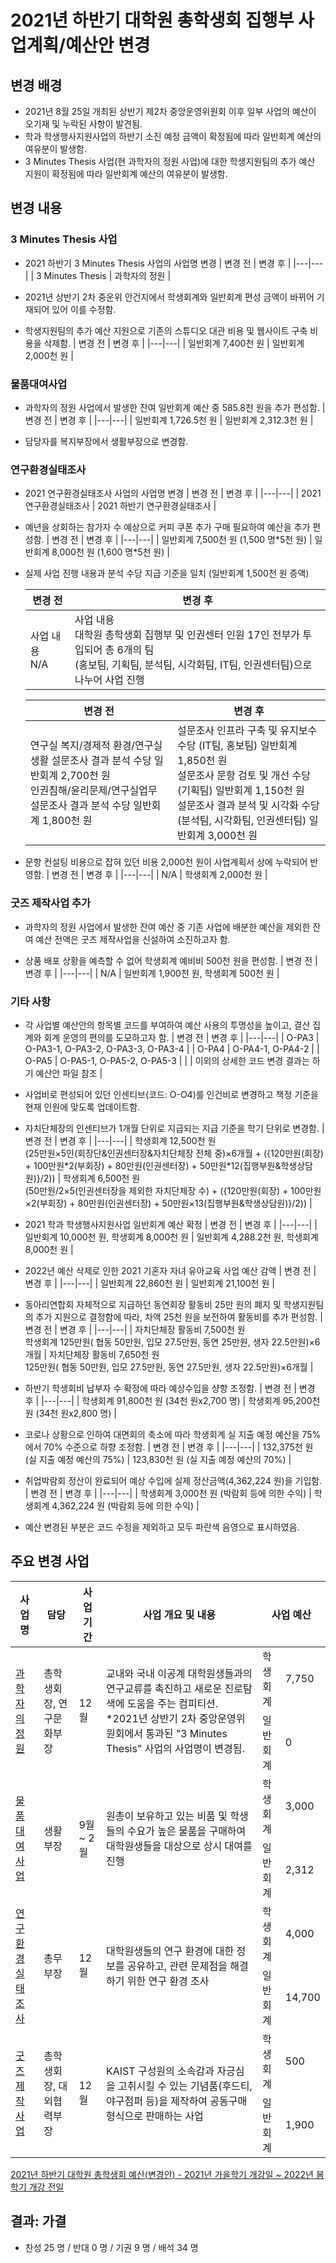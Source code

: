 2021년 하반기 대학원 총학생회 집행부 사업계획/예산안 변경 
===

## 변경 배경

- 2021년 8월 25일 개최된 상반기 제2차 중앙운영위원회 이후 일부 사업의 예산이 오기재 및 누락된 사항이 발견됨. 
- 학과 학생행사지원사업의 하반기 소진 예정 금액이 확정됨에 따라 일반회계 예산의 여유분이 발생함. 
- 3 Minutes Thesis 사업(현 과학자의 정원 사업)에 대한 학생지원팀의 추가 예산 지원이 확정됨에 따라 일반회계 예산의 여유분이 발생함. 

## 변경 내용

### 3 Minutes Thesis 사업

- 2021 하반기 3 Minutes Thesis 사업의 사업명 변경
    | 변경 전 | 변경 후 |
    |---|---| 
    | 3 Minutes Thesis | 과학자의 정원 | 

- 2021년 상반기 2차 중운위 안건지에서 학생회계와 일반회계 편성 금액이 바뀌어 기재되어 있어 이를 수정함. 

- 학생지원팀의 추가 예산 지원으로 기존의 스튜디오 대관 비용 및 웹사이트 구축 비용을 삭제함. 
    | 변경 전 | 변경 후 |
    |---|---| 
    | 일반회계 7,400천 원 | 일반회계 2,000천 원 |

### 물품대여사업 

- 과학자의 정원 사업에서 발생한 잔여 일반회계 예산 중 585.8천 원을 추가 편성함. 
    | 변경 전 | 변경 후 |
    |---|---| 
    | 일반회계 1,726.5천 원  | 일반회계 2,312.3천 원  | 

- 담당자를 복지부장에서 생활부장으로 변경함. 

### 연구환경실태조사 

- 2021 연구환경실태조사 사업의 사업명 변경
    | 변경 전 | 변경 후 |
    |---|---|
    | 2021 연구환경실태조사 | 2021 하반기 연구환경실태조사 |

- 예년을 상회하는 참가자 수 예상으로 커피 쿠폰 추가 구매 필요하여 예산을 추가 편성함.
    | 변경 전 | 변경 후 |
    |---|---|
    | 일반회계 7,500천 원 (1,500 명\*5천 원) | 일반회계 8,000천 원 (1,600 명\*5천 원) | 

- 실제 사업 진행 내용과 분석 수당 지급 기준을 일치 (일반회계 1,500천 원 증액)

    | 변경 전 | 변경 후 |
    |---|---|
    | 사업 내용<br>N/A | 사업 내용<br>대학원 총학생회 집행부 및 인권센터 인원 17인 전부가 투입되어 총 6개의 팀<br>(홍보팀, 기획팀, 분석팀, 시각화팀, IT팀, 인권센터팀)으로 나누어 사업 진행 | 

    | 변경 전 | 변경 후 |
    |---|---|
    | 연구실 복지/경제적 환경/연구실 생활 설문조사 결과 분석 수당 일반회계 2,700천 원<br>인권침해/윤리문제/연구실업무 설문조사 결과 분석 수당 일반회계 1,800천 원 | 설문조사 인프라 구축 및 유지보수 수당 (IT팀, 홍보팀) 일반회계 1,850천 원<br> 설문조사 문항 검토 및 개선 수당 (기획팀) 일반회계 1,150천 원<br>설문조사 결과 분석 및 시각화 수당 (분석팀, 시각화팀, 인권센터팀) 일반회계 3,000천 원 | 

- 문항 컨설팅 비용으로 잡혀 있던 비용 2,000천 원이 사업계획서 상에 누락되어 반영함. 
    | 변경 전 | 변경 후 |
    |---|---|
    | N/A | 학생회계 2,000천 원 |


### 굿즈 제작사업 추가 

- 과학자의 정원 사업에서 발생한 잔여 예산 중 기존 사업에 배분한 예산을 제외한 잔여 예산 전액은 굿즈 제작사업을 신설하여 소진하고자 함. 
 
- 상품 배포 상황을 예측할 수 없어 학생회계 예비비 500천 원을 편성함. 
    | 변경 전 | 변경 후 |
    |---|---| 
    | N/A | 일반회계 1,900천 원, 학생회계 500천 원 |


### 기타 사항

- 각 사업별 예산안의 항목별 코드를 부여하여 예산 사용의 투명성을 높이고, 결산 집계와 회계 운영의 편의를 도모하고자 함.
    | 변경 전 | 변경 후 | 
    |---|---| 
    | O-PA3 | O-PA3-1, O-PA3-2, O-PA3-3, O-PA3-4 | 
    | O-PA4 | O-PA4-1, O-PA4-2 | 
    | O-PA5 | O-PA5-1, O-PA5-2, O-PA5-3 | 
    |  | 이외의 상세한 코드 변경 결과는 하기 예산안 파일 참조  | 

- 사업비로 편성되어 있던 인센티브(코드: O-O4)를 인건비로 변경하고 책정 기준을 현재 인원에 맞도록 업데이트함.
- 자치단체장의 인센티브가 1개월 단위로 지급되는 지급 기준을 학기 단위로 변경함.
    | 변경 전 | 변경 후 |
    |---|---|
    | 학생회계 12,500천 원 <br>(25만원×5인(회장단&인권센터장&자치단체장 전체 중)×6개월 + ({120만원(회장) + 100만원\*2(부회장) + 80만원(인권센터장) + 50만원\*12(집행부원&학생상담원)}/2)) | 학생회계 6,500천 원 <br> (50만원/2×5(인권센터장을 제외한 자치단체장 수) + ({120만원(회장) + 100만원×2(부회장) + 80만원(인권센터장) + 50만원×13(집행부원&학생상담원)}/2)) | 

- 2021 학과 학생행사지원사업 일반회계 예산 확정 
    | 변경 전 | 변경 후 |
    |---|---|
    | 일반회계 10,000천 원, 학생회계 8,000천 원  | 일반회계 4,288.2천 원, 학생회계 8,000천 원 | 

- 2022년 예산 삭제로 인한 2021 기혼자 자녀 유아교육 사업 예산 감액 
    | 변경 전 | 변경 후 |
    |---|---|
    | 일반회계 22,860천 원 | 일반회계 21,100천 원 | 

- 동아리연합회 자체적으로 지급하던 동연회장 활동비 25만 원의 폐지 및 학생지원팀의 추가 지원으로 결정함에 따라, 차액 25천 원을 보전하여 활동비를 추가 편성함. 
    | 변경 전 | 변경 후 |
    |---|---|
    | 자치단체장 활동비 7,500천 원<br>학생회계 125만원( 협동 50만원, 입모 27.5만원, 동연 25만원, 생자 22.5만원)×6개월 | 자치단체장 활동비 7,650천 원<br>125만원( 협동 50만원, 입모 27.5만원, 동연 27.5만원, 생자 22.5만원)×6개월 | 

- 하반기 학생회비 납부자 수 확정에 따라 예상수입을 샹항 조정함. 
    | 변경 전 | 변경 후 |
    |---|---|
    | 학생회계 91,800천 원 (34천 원x2,700 명) | 학생회계 95,200천 원 (34천 원x2,800 명) | 

- 코로나 상황으로 인하여 대면회의 축소에 따라 학생회계 실 지출 예정 예산을 75%에서 70% 수준으로 하향 조정함. 
    | 변경 전 | 변경 후 |
    |---|---|
    | 132,375천 원 (실 지출 예정 예산의 75%) |  123,830천 원 (실 지출 예정 예산의 70%) | 

- 취업박람회 정산이 완료되어 예상 수입에 실제 정산금액(4,362,224 원)을 기입함. 
    | 변경 전 | 변경 후 |
    |---|---|
    | 학생회계 3,000천 원 (박람회 등에 의한 수익) |  학생회계 4,362,224 원 (박람회 등에 의한 수익) | 

- 예산 변경된 부분은 코드 수정을 제외하고 모두 파란색 음영으로 표시하였음. 


## 주요 변경 사업  

<table>
<thead>
  <tr>
    <th>사업명</th>
    <th>담당</th>
    <th>사업 기간</th>
    <th>사업 개요 및 내용</th>
    <th colspan="2">사업 예산</th>
  </tr>
</thead>
<tbody>
  <tr>
    <td rowspan="2"><a href="2021년-하반기-대학원-총학생회-집행부-사업계획서-변경안/2021년-하반기-대학원-총학생회-집행부-사업계획서-과학자의-정원.md">과학자의 정원</a></td>
    <td rowspan="2">총학생회장, 연구문화부장</td>
    <td rowspan="2">12월</td>
    <td rowspan="2">교내와 국내 이공계 대학원생들과의 연구교류를 촉진하고 새로운 진로탐색에 도움을 주는 컴피티션. *2021년 상반기 2차 중앙운영위원회에서 통과된 "3 Minutes Thesis" 사업의 사업명이 변경됨. </td>
    <td>학생회계</td>
    <td>7,750</td>
  </tr>
  
  <tr>
    <td>일반회계</td>
    <td>0</td>
  </tr>
  <tr>
    <td rowspan="2"><a href="2021년-하반기-대학원-총학생회-집행부-사업계획서-변경안/2021년-하반기-대학원-총학생회-집행부-사업계획서-물품대여사업.md">물품대여사업</a></td>
    <td rowspan="2">생활부장</td>
    <td rowspan="2">9월 ~ 2월</td>
    <td rowspan="2">원총이 보유하고 있는 비품 및 학생들의 수요가 높은 물품을 구매하여 대학원생들을 대상으로 상시 대여를 진행</td>
    <td>학생회계</td>
    <td>3,000</td>
  </tr>
  <tr>
    <td>일반회계</td>
    <td>2,312</td>
  </tr>
  <tr>
    <td rowspan="2"><a href="2021년-하반기-대학원-총학생회-집행부-사업계획서-변경안/2021년-하반기-대학원-총학생회-집행부-사업계획서-연구환경실태조사.md">연구환경실태조사</a></td>
    <td rowspan="2">총무부장</td>
    <td rowspan="2">12월</td>
    <td rowspan="2">대학원생들의 연구 환경에 대한 정보를 공유하고, 관련 문제점을 해결하기 위한 연구 환경 조사</td>
    <td>학생회계</td>
    <td>4,000</td>
  </tr>
  <tr>
    <td>일반회계</td>
    <td>14,700</td>
  </tr>
  <tr>
    <td rowspan="2"><a href="2021년-하반기-대학원-총학생회-집행부-사업계획서-변경안/2021년-하반기-대학원-총학생회-집행부-사업계획서-굿즈제작사업.md">굿즈 제작사업</a></td>
    <td rowspan="2">총학생회장, 대외협력부장</td>
    <td rowspan="2">12월</td>
    <td rowspan="2">KAIST 구성원의 소속감과 자긍심을 고취시킬 수 있는 기념품(후드티, 야구점퍼 등)을 제작하여 공동구매 형식으로 판매하는 사업</td>
    <td>학생회계</td>
    <td>500</td>
  </tr>
  <tr>
    <td>일반회계</td>
    <td>1,900</td>
  </tr>
 
</tbody>
</table>

[2021년 하반기 대학원 총학생회 예산(변경안) - 2021년 가을학기 개강일 ~ 2022년 봄학기 개강 전일](https://docs.google.com/spreadsheets/d/10c7-KP2VZjLSrugf93KPT_YpWShAtadvQj8twfoB-Sg/edit?usp=sharing)

## 결과: 가결
- 찬성 25 명 / 반대 0 명 / 기권 9 명 / 배석 34 명
